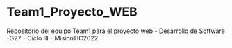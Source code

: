 # Team1_Proyecto_WEB
Repositorio del equipo Team1 para el proyecto web - Desarrollo de Software -G27 - Ciclo III - MisionTIC2022
